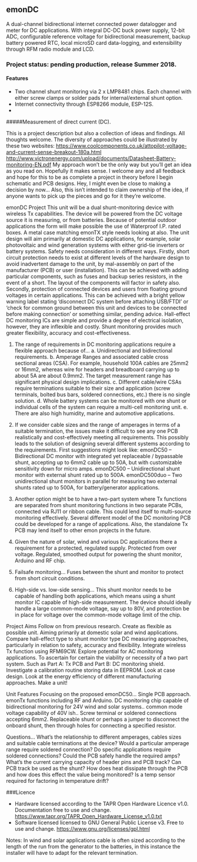## emonDC

A dual-channel bidirectional internet connected power datalogger and meter for DC applications. With integral DC-DC buck power supply, 12-bit ADC, configurable reference voltage for bidirectional measurement, backup battery powered RTC, local microSD card data-logging, and extensibility through RFM radio module and LCD.

### Project status: pending production, release Summer 2018.

#### Features

- Two channel shunt monitoring via 2 x LMP8481 chips. Each channel with either screw clamps or solder pads for internal/external shunt option.
- Internet connectivity through ESP8266 module, ESP-12S.
- 


#####Measurement of direct current (DC).

This is a project description but also a collection of ideas and findings. All thoughts welcome.
The diversity of approaches could be illustrated by these two websites:
https://www.coolcomponents.co.uk/attopilot-voltage-and-current-sense-breakout-180a.html
http://www.victronenergy.com/upload/documents/Datasheet-Battery-monitoring-EN.pdf
My approach won’t be the only way but you’ll get an idea as you read on. Hopefully it makes sense. I welcome any and all feedback and hope for this to be as complete a project in theory before I begin schematic and PCB designs. Hey, I might even be close to making a decision by now… Also, this isn’t intended to claim ownership of the idea, if anyone wants to pick up the pieces and go for it they’re welcome.

emonDC Project
This unit will be a dual  shunt-monitoring device with wireless Tx capabilities. The device will be powered from the DC voltage source it is measuring, or from batteries. Because of potential outdoor applications the form will make possible the use of Waterproof I.P. rated boxes. A metal case matching emonTX style needs looking at also. The unit design will aim primarily at domestic DC applications, for example, solar photovoltaic and wind generation systems with either grid-tie inverters or battery systems.
Safety needs consideration in different ways. Firstly, short circuit protection needs to exist at different levels of the hardware design to avoid inadvertent damage to the unit, by mal-assembly on part of the manufacturer (PCB) or user (installation). This can be achieved with adding particular components, such as fuses and backup series resistors, in the event of a short. The layout of the components will factor in safety also.
Secondly, protection of connected devices and users from floating ground voltages in certain applications. This can be achieved with a bright yellow warning label stating ‘disconnect DC system before attaching USB/FTDI’ or ‘check for common ground between this unit and devices to be connected before making connection’ or something similar, pending advice.
Hall-effect DC monitoring ICs are simple and provide a degree of electrical isolation, however, they are inflexible and costly. Shunt monitoring provides much greater flexibility, accuracy and cost-effectiveness.

1. The range of requirements in DC monitoring applications require a flexible approach because of…
a. Unidirectional and bidirectional requirements.
b. Amperage Ranges and associated cable cross sectional areas (CSA). For example, household 100A cables are 25mm2 or 16mm2, whereas wire for headers and breadboard carrying up to about 5A are about 0.9mm2. The target measurement range has significant physical design implications. 
c. Different cable/wire CSAs require terminations suitable to their size and application (screw terminals, bolted bus bars, soldered connections, etc.) there is no single solution.
d. Whole battery systems can be monitored with one shunt or individual cells of the system can require a multi-cell monitoring unit.
e. There are also high humidity, marine and automotive applications.

2. If we consider cable sizes and the range of amperages in terms of a suitable termination, the issues make it difficult to see any one PCB realistically and cost-effectively meeting all requirements.
This possibly leads to the solution of designing several different systems according to the requirements. First suggestions might look like:
emonDC50 – Bidirectional DC monitor with integrated yet replaceable / bypassable shunt, accepting up to 6mm2 cable up to 50A, but with customizable sensitivity down for micro amps.
emonDC500 – Unidirectional shunt monitor with external shunt rated up to 500A.
emonDC500duo – Two unidirectional shunt monitors in parallel for measuring two external shunts rated up to 500A, for battery/generator applications.

3. Another option might be to have a two-part system where Tx functions are separated from shunt monitoring functions in two separate PCBs, connected via RJ11 or ribbon cable. This could lend itself to multi-source monitoring effectively. Several different model of the DC monitoring PCB could be developed for a range of applications. Also, the standalone Tx PCB may lend itself to other emon projects in the future.

4. Given the nature of solar, wind and various DC applications there a requirement for a protected, regulated supply. Protected from over voltage. Regulated, smoothed output for powering the shunt monitor, Arduino and RF chip.

5. Failsafe monitoring... Fuses between the shunt and monitor to protect from short circuit conditions.

6. High-side vs. low-side sensing… This shunt monitor needs to be capable of handling both applications, which means using a shunt monitor IC capable of high-side measurement. The device should ideally handle a large common-mode voltage, say up to 80V, and protection be in place for voltage over the common-mode voltage limit of the chip.

Project Aims
Follow on from previous research.
Create as flexible as possible unit. Aiming primarily at domestic solar and wind applications.
Compare hall-effect type to shunt monitor type DC measuring approaches, particularly in relation to safety, accuracy and flexibility.
Integrate wireless Tx function using RFM69CW.
Explore potential for AC monitoring applications.
To ascertain for certain the viability or necessity of a two part system. Such as Part A: Tx PCB and Part B: DC monitoring shield.
Investigate a calibration routine storing data in EEPROM.
Look at case design.
Look at the energy efficiency of different manufacturing approaches.
Make a unit!

Unit Features
Focusing on the proposed emonDC50…
Single PCB approach.
emonTx functions including RF and Arduino.
DC monitoring chip capable of bidirectional monitoring for 24V wind and solar systems.. common mode voltage capability of 40V ish..
Screw terminal or soldered connections accepting 6mm2.
Replaceable shunt or perhaps a jumper to disconnect the onboard shunt, then through holes for connecting a specified resistor.


Questions…
What’s the relationship to different amperages, cables sizes and suitable cable terminations at the device?
Would a particular amperage range require soldered connection? Do specific applications require soldered connections?
Could the PCB safely handle the required amps? What’s the current carrying capacity of header pins and PCB track?
Can PCB track be used as the shunt?
How does heat dissipate through the PCB and how does this effect the value being monitored? Is a temp sensor required for factoring in temperature drift?

###Licence
- Hardware licensed according to the TAPR Open Hardware Licence v1.0. Documentation free to use and change.
https://www.tapr.org/TAPR_Open_Hardware_License_v1.0.txt
- Software licensed licensed to GNU General Public License v3. Free to use and change.
https://www.gnu.org/licenses/gpl.html


Notes:
In wind and solar applications cable is often sized according to the length of the run from the generator to the batteries, in this instance the installer will have to adapt for the relevant termination.